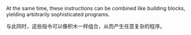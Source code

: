 
At the same time, these instructions can be combined like building blocks, yielding arbitrarily sophisticated programs.

与此同时，这些指令可以像积木一样组合，从而产生任意复杂的程序。

